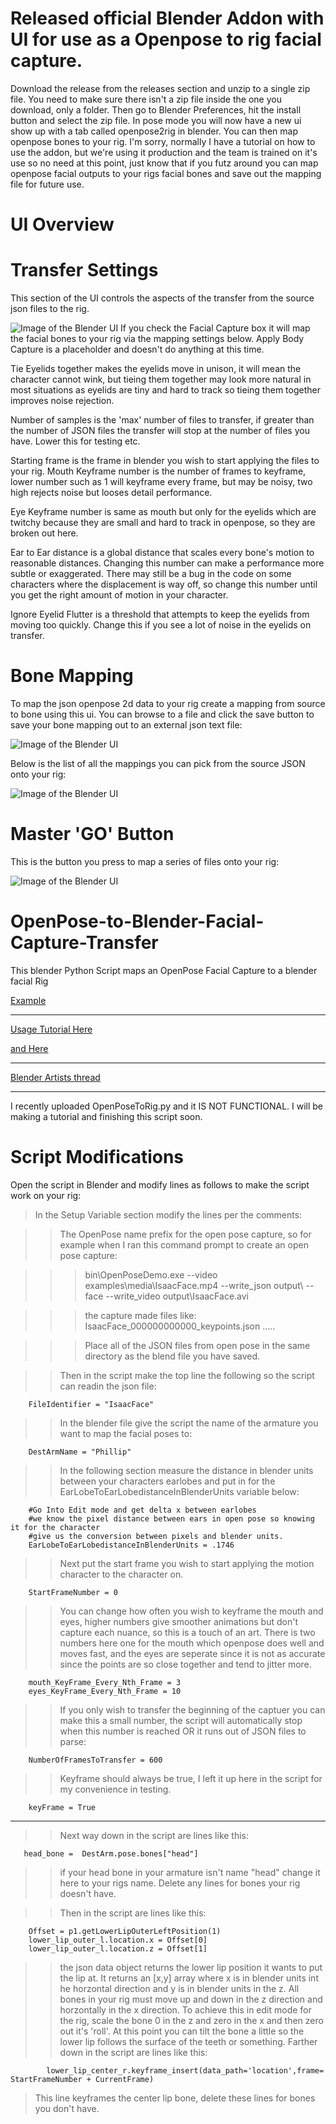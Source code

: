 # Released official Blender Addon with UI for use as a Openpose to rig facial capture.
Download the release from the releases section and unzip to a single zip file.  You need to make sure there isn't a zip file inside the one you download, only a folder.  Then go to Blender Preferences, hit the install button and select the zip file.  In pose mode you will now have a new ui show up with a tab called openpose2rig in blender.  You can then map openpose bones to your rig.   I'm sorry, normally I have a tutorial on how to use the addon, but we're using it production and the team is trained on it's use so no need at this point, just know that if you futz around you can map openpose facial outputs to your rigs facial bones and save out the mapping file for future use.

# UI Overview
# Transfer Settings
This section of the UI controls the aspects of the transfer from the source json files to the rig.

![Image of the Blender UI](https://github.com/nkeeline/OpenPose-to-Blender-Facial-Capture-Transfer/blob/master/Pictures/capturesettings.JPG)
If you check the Facial Capture box it will map the facial bones to your rig via the mapping settings below.  Apply Body Capture is a placeholder and doesn't do anything at this time.

Tie Eyelids together makes the eyelids move in unison, it will mean the character cannot wink, but tieing them together may look more natural in most situations as eyelids are tiny and hard to track so tieing them together improves noise rejection.

Number of samples is the 'max' number of files to transfer, if greater than the number of JSON files the transfer will stop at the number of files you have.  Lower this for testing etc.

Starting frame is the frame in blender you wish to start applying the files to your rig.
Mouth Keyframe number is the number of frames to keyframe, lower number such as 1 will keyframe every frame, but may be noisy, two high rejects noise but looses detail performance.

Eye Keyframe number is same as mouth but only for the eyelids which are twitchy because they are small and hard to track in openpose, so they are broken out here.

Ear to Ear distance is a global distance that scales every bone's motion to reasonable distances.  Changing this number can make a performance more subtle or exaggerated.  There may still be a bug in the code on some characters where the displacement is way off, so change this number until you get the right amount of motion in your character.

Ignore Eyelid Flutter is a threshold that attempts to keep the eyelids from moving too quickly.  Change this if you see a lot of noise in the eyelids on transfer.
# Bone Mapping
To map the json openpose 2d data to your rig create a mapping from source to bone using this ui.  You can browse to a file and click the save button to save your bone mapping out to an external json text file:

![Image of the Blender UI](https://github.com/nkeeline/OpenPose-to-Blender-Facial-Capture-Transfer/blob/master/Pictures/BoneMapping.JPG)

Below is the list of all the mappings you can pick from the source JSON onto your rig:

![Image of the Blender UI](https://github.com/nkeeline/OpenPose-to-Blender-Facial-Capture-Transfer/blob/master/Pictures/sourceBoneTypes.JPG)

# Master 'GO' Button
This is the button you press to map a series of files onto your rig:

![Image of the Blender UI](https://github.com/nkeeline/OpenPose-to-Blender-Facial-Capture-Transfer/blob/master/Pictures/Run.JPG)

# OpenPose-to-Blender-Facial-Capture-Transfer
This blender Python Script maps an OpenPose Facial Capture to a blender facial Rig

[Example](https://www.youtube.com/watch?v=bzGW4TDXE-0)

---  
[Usage Tutorial Here](https://www.youtube.com/watch?v=EUR6vsE0k6E)

[and Here](https://www.youtube.com/watch?v=rosD1ckjg4E)

---  
[Blender Artists thread](https://blenderartists.org/t/openpose-ai-facial-motion-capture-to-blender-tutorial/1223147)

---
I recently uploaded OpenPoseToRig.py and it IS NOT FUNCTIONAL.  I will be making a tutorial and finishing this script soon.

# Script Modifications

Open the script in Blender and modify lines as follows to make the script work on your rig:

>In the Setup Variable section modify the lines per the comments:

>>The OpenPose name prefix for the open pose capture, so for example when I ran this command prompt to create an open pose capture:

>>>bin\OpenPoseDemo.exe --video examples\media\IsaacFace.mp4 --write_json output\ --face --write_video output\IsaacFace.avi

>>>the capture made files like: IsaacFace_000000000000_keypoints.json .....

>>>Place all of the JSON files from open pose in the same directory as the blend file you have saved.

>>Then in the script make the top line the following so the script can readin the json file:

        FileIdentifier = "IsaacFace"

>>In the blender file give the script the name of the armature you want to map the facial poses to:

        DestArmName = "Phillip"

>>In the following section measure the distance in blender units between your characters earlobes and put in for the EarLobeToEarLobedistanceInBlenderUnits variable below:

        #Go Into Edit mode and get delta x between earlobes
        #we know the pixel distance between ears in open pose so knowing it for the character
        #give us the conversion between pixels and blender units.
        EarLobeToEarLobedistanceInBlenderUnits = .1746

>>Next put the start frame you wish to start applying the motion character to the character on.

        StartFrameNumber = 0

>>You can change how often you wish to keyframe the mouth and eyes, higher numbers give smoother animations but don't capture each nuance, so this is a touch of an art.  There is two numbers here one for the mouth which openpose does well and moves fast, and the eyes are seperate since it is not as accurate since the points are so close together and tend to jitter more.

        mouth_KeyFrame_Every_Nth_Frame = 3
        eyes_KeyFrame_Every_Nth_Frame = 10

>>If you only wish to transfer the beginning of the captuer you can make this a small number, the script will automatically stop when this number is reached OR it runs out of JSON files to parse:

      
        NumberOfFramesToTransfer = 600

>>Keyframe should always be true, I left it up here in the script for my convenience in testing.

        keyFrame = True
  
---

>>Next way down in the script are lines like this:

       head_bone =  DestArm.pose.bones["head"]

>>if your head bone in your armature isn't name "head" change it here to your rigs name.
Delete any lines for bones your rig doesn't have.

>>Then in the script are lines like this:

        Offset = p1.getLowerLipOuterLeftPosition(1)
        lower_lip_outer_l.location.x = Offset[0]
        lower_lip_outer_l.location.z = Offset[1]
        
>>the json data object returns the lower lip position it wants to put the lip at.  It returns an [x,y] array where x is in blender units int he horzontal direction and y is in blender units in the z.  All bones in your rig must move up and down in the z direction and horzontally in the x direction.  To achieve this in edit mode for the rig, scale the bone 0 in the z and zero in the x and then zero out it's 'roll'.  At this point you can tilt the bone a little so the lower lip follows the surface of the teeth or something.
Farther down in the script are lines like this:

            lower_lip_center_r.keyframe_insert(data_path='location',frame= StartFrameNumber + CurrentFrame)
>This line keyframes the center lip bone, delete these lines for bones you don't have.
